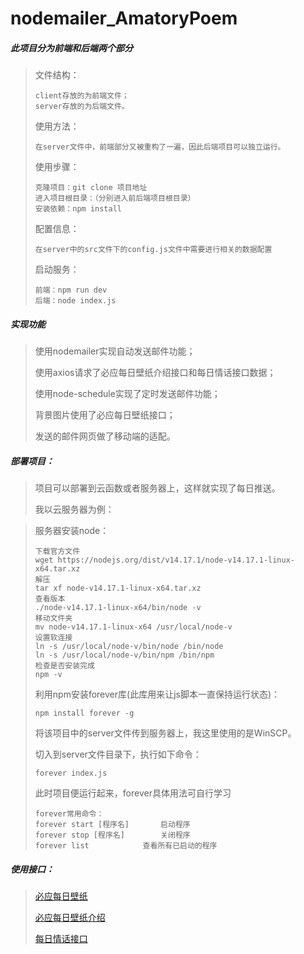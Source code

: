 # nodemailer_AmatoryPoem
##### 此项目分为前端和后端两个部分

> 文件结构：
>
> ```
> client存放的为前端文件；
> server存放的为后端文件。
> ```
>
> 使用方法：
>
> ```
> 在server文件中，前端部分又被重构了一遍，因此后端项目可以独立运行。
> ```
>
> 使用步骤：
>
> ```
> 克隆项目：git clone 项目地址
> 进入项目根目录：（分别进入前后端项目根目录）
> 安装依赖：npm install
> ```
>
> 配置信息：
>
> ```
> 在server中的src文件下的config.js文件中需要进行相关的数据配置
> ```
>
> 启动服务：
>
> ```
> 前端：npm run dev
> 后端：node index.js
> ```

##### 实现功能

> 使用nodemailer实现自动发送邮件功能；
>
> 使用axios请求了必应每日壁纸介绍接口和每日情话接口数据；
>
> 使用node-schedule实现了定时发送邮件功能；
>
> 背景图片使用了必应每日壁纸接口；
>
> 发送的邮件网页做了移动端的适配。

##### 部署项目：

>项目可以部署到云函数或者服务器上，这样就实现了每日推送。
>
>我以云服务器为例：

> 服务器安装node：
>
> ```
> 下载官方文件
> wget https://nodejs.org/dist/v14.17.1/node-v14.17.1-linux-x64.tar.xz
> 解压
> tar xf node-v14.17.1-linux-x64.tar.xz
> 查看版本
> ./node-v14.17.1-linux-x64/bin/node -v
> 移动文件夹
> mv node-v14.17.1-linux-x64 /usr/local/node-v
> 设置软连接
> ln -s /usr/local/node-v/bin/node /bin/node
> ln -s /usr/local/node-v/bin/npm /bin/npm
> 检查是否安装完成
> npm -v
> ```
>
> 利用npm安装forever库(此库用来让js脚本一直保持运行状态)：
>
> ```
> npm install forever -g
> ```
>
> 将该项目中的server文件传到服务器上，我这里使用的是WinSCP。
>
> 切入到server文件目录下，执行如下命令：
>
> ```
> forever index.js
> ```
>
> 此时项目便运行起来，forever具体用法可自行学习
>
> ```
> forever常用命令：
> forever start [程序名]		启动程序
> forever stop [程序名]		关闭程序
> forever list			  查看所有已启动的程序
> ```

##### 使用接口：

> [必应每日壁纸](http://bing.getlove.cn/bingImage)
>
> [必应每日壁纸介绍](http://bing.getlove.cn/latelyBingImageStory)
>
> [每日情话接口](https://api.uomg.com/api/rand.qinghua?format=json)

